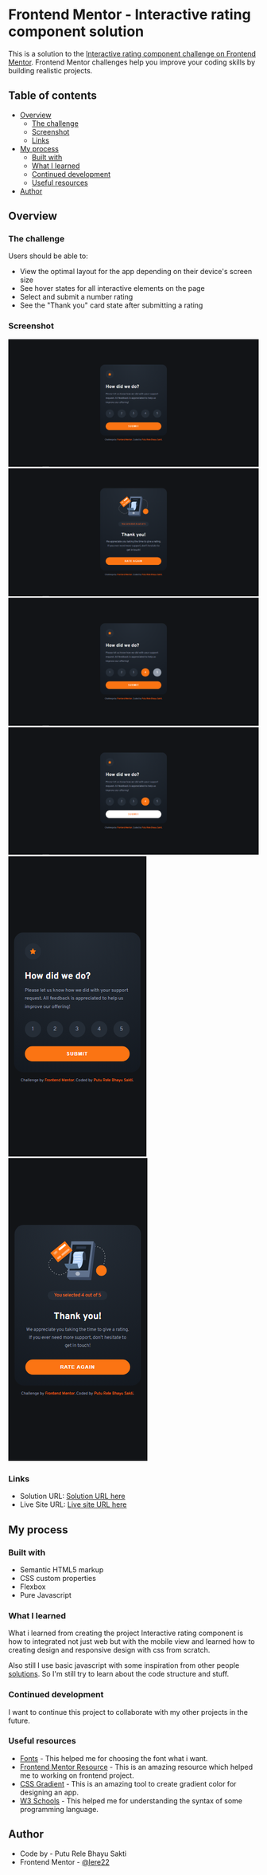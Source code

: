# Frontend Mentor - Interactive rating component solution

This is a solution to the [Interactive rating component challenge on Frontend Mentor](https://www.frontendmentor.io/challenges/interactive-rating-component-koxpeBUmI). Frontend Mentor challenges help you improve your coding skills by building realistic projects.

## Table of contents

- [Overview](#overview)
  - [The challenge](#the-challenge)
  - [Screenshot](#screenshot)
  - [Links](#links)
- [My process](#my-process)
  - [Built with](#built-with)
  - [What I learned](#what-i-learned)
  - [Continued development](#continued-development)
  - [Useful resources](#useful-resources)
- [Author](#author)

## Overview

### The challenge

Users should be able to:

- View the optimal layout for the app depending on their device's screen size
- See hover states for all interactive elements on the page
- Select and submit a number rating
- See the "Thank you" card state after submitting a rating

### Screenshot

![Screenshot Desktop Preview](./screenshot/desktop-design.png)
![Screenshot Thank You State Preview](./screenshot/desktop-thank-you-state.png)
![Screenshot Active State 1 Preview](./screenshot/active-state-1.png)
![Screenshot Active State 2 Preview](./screenshot/active-state-2.png)
![Screenshot Mobile Preview](./screenshot/mobile-design.png)
![Screenshot Mobile Thank You State Preview](./screenshot/mobile-thank-you-state.png)

### Links

- Solution URL: [Solution URL here](https://your-solution-url.com)
- Live Site URL: [Live site URL here](https://lere22.github.io/interactive-rating-component-chall/)

## My process

### Built with

- Semantic HTML5 markup
- CSS custom properties
- Flexbox
- Pure Javascript

### What I learned

What i learned from creating the project Interactive rating component is how to integrated not just web but with the mobile view and learned how to creating design and responsive design with css from scratch.

Also still I use basic javascript with some inspiration from other people [solutions](https://www.frontendmentor.io/solutions). So I'm still try to learn about the code structure and stuff.

### Continued development

I want to continue this project to collaborate with my other projects in the future.

### Useful resources

- [Fonts](https://fonts.google.com/specimen/Outfit) - This helped me for choosing the font what i want.
- [Frontend Mentor Resource](https://www.frontendmentor.io/resources) - This is an amazing resource which helped me to working on frontend project.
- [CSS Gradient](https://cssgradient.io/) - This is an amazing tool to create gradient color for designing an app.
- [W3 Schools](https://www.w3schools.com/) - This helped me for understanding the syntax of some programming language.

## Author

- Code by - Putu Rele Bhayu Sakti
- Frontend Mentor - [@lere22](https://www.frontendmentor.io/profile/lere22)
